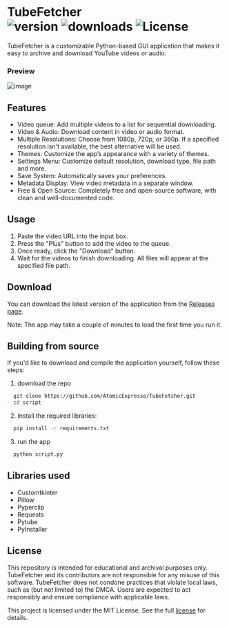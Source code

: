 # TubeFetcher <br> ![version](https://img.shields.io/github/v/release/atomicexpresso/TubeFetcher?label=latest-release) ![downloads](https://img.shields.io/github/downloads/atomicexpresso/TubeFetcher/total) ![License](https://img.shields.io/github/license/atomicexpresso/TubeFetcher)

TubeFetcher is a customizable Python-based GUI application that makes it easy to archive and download YouTube videos or audio.

### Preview
![image](https://github.com/user-attachments/assets/31f28fd7-f2b5-4684-894a-d45fbb4062e1)

## Features
- Video queue: Add multiple videos to a list for sequential downloading.
- Video & Audio: Download content in video or audio format.
- Multiple Resolutions: Choose from 1080p, 720p, or 360p. If a specified resolution isn't available, the best alternative will be used.
- Themes: Customize the app’s appearance with a variety of themes.
- Settings Menu: Customize default resolution, download type, file path and more.
- Save System: Automatically saves your preferences.
- Metadata Display: View video metadata in a separate window.
- Free & Open Source: Completely free and open-source software, with clean and well-documented code.

## Usage
1. Paste the video URL into the input box.
2. Press the "Plus" button to add the video to the queue.
3. Once ready, click the "Download" button.
4. Wait for the videos to finish downloading. All files will appear at the specified file path.

## Download
You can download the latest version of the application from the [Releases page](https://github.com/atomicexpresso/TubeFetcher/releases).

Note: The app may take a couple of minutes to load the first time you run it.

## Building from source
If you'd like to download and compile the application yourself, follow these steps:

1. download the repo
```bash
  git clone https://github.com/AtomicExpresso/TubeFetcher.git
  cd script
```
2. Install the required libraries:
```bash
  pip install -r requirements.txt
```
3. run the app
```bash
  python script.py
```

## Libraries used
- Customtkinter
- Pillow
- Pyperclip
- Requests
- Pytube
- PyInstaller

## License
This repository is intended for educational and archival purposes only. TubeFetcher and its contributors are not responsible for any misuse of this software.
TubeFetcher does not condone practices that violate local laws, such as (but not limited to) the DMCA. Users are expected to act responsibly and ensure compliance with applicable laws.

This project is licensed under the MIT License. See the full [license](https://github.com/AtomicExpresso/TubeFetcher?tab=MIT-1-ov-file) for details.
